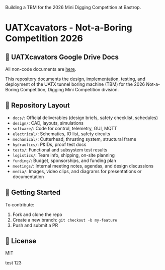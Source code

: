 Building a TBM for the 2026 Mini Digging Competition at Bastrop.

# UATXcavators - Not-a-Boring Competition 2026

## 📄 UATXcavators Google Drive Docs
All non-code documents are [here](https://drive.google.com/drive/folders/1t5But1CPGe5xZVDYaDkFv904OkTuUSHw?usp=drive_link).

This repository documents the design, implementation, testing, and deployment of the UATX tunnel boring machine (TBM) for the 2026 Not-a-Boring Competition, Digging Mini Competition division.

## 📁 Repository Layout

- `docs/`: Official deliverables (design briefs, safety checklist, schedules)
- `design/`: CAD, layouts, simulations
- `software/`: Code for control, telemetry, GUI, MQTT
- `electrical/`: Schematics, IO list, safety circuits
- `mechanical/`: Cutterhead, thrusting system, structural frame
- `hydraulics/`: P&IDs, proof test docs
- `tests/`: Functional and subsystem test results
- `logistics/`: Team info, shipping, on-site planning
- `funding/`: Budget, sponsorships, and funding plan
- `meetings/`: Internal meeting notes, agendas, and design discussions
- `media/`: Images, video clips, and diagrams for presentations or documentation

## 🚀 Getting Started

To contribute:
1. Fork and clone the repo
2. Create a new branch: `git checkout -b my-feature`
3. Push and submit a PR

## 📄 License

MIT

test 123
